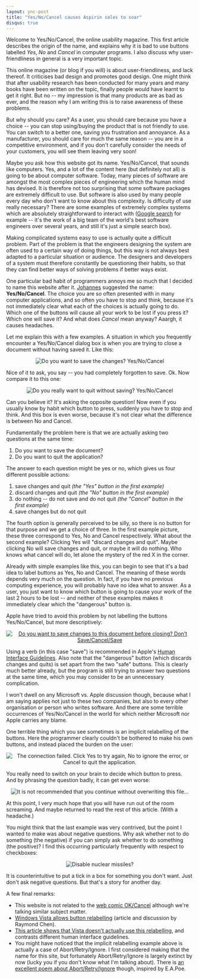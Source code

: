```yaml
---
layout: ync-post
title: "Yes/No/Cancel causes Aspirin sales to soar"
disqus: true
---
```


Welcome to Yes/No/Cancel, the online usability magazine. This first article describes the origin of
the name, and explains why it is bad to use buttons labelled *Yes*, *No* and *Cancel* in computer
programs. I also discuss why user-friendliness in general is a very important topic.

This online
magazine (or blog if you will) is about user-friendliness, and lack thereof. It criticises bad
design and promotes good design. One might think that after usability research has been conducted
for many years and many books have been written on the topic, finally people would have learnt to
get it right. But no -- my impression is that many products are as bad as ever, and the reason why I
am writing this is to raise awareness of these problems.

But why should you care? As a user, you
should care because you have a choice -- you can stop using/buying the product that is not friendly
to use. You can switch to a better one, saving you frustration and annoyance. As a manufacturer, you
should care for much the same reason -- you are in a competitive environment, and if you don't
carefully consider the needs of your customers, you will see them leaving very soon!

Maybe you ask
how this website got its name. Yes/No/Cancel, that sounds like computers. Yes, and a lot of the
content here (but definitely not all) is going to be about computer software. Today, many pieces of
software are amongst the most complex pieces of engineering which the human mind has devised. It is
therefore not too surprising that some software packages are extremely difficult to use. But
software is also used by many people every day who don't want to know about this complexity. Is
difficulty of use really necessary? There are some examples of extremely complex systems which are
absolutely straightforward to interact with ([Google search](http://www.google.com) for example --
it's the work of a big team of the world's best software engineers over several years, and still
it's just a simple search box).

Making complicated systems easy to use is actually quite a
difficult problem. Part of the problem is that the engineers designing the system are often used to
a certain way of doing things, but this way is not always best adapted to a particular situation or
audience. The designers and developers of a system must therefore constantly be questioning their
habits, so that they can find better ways of solving problems if better ways exist.

One particular
bad habit of programmers annoys me so much that I decided to name this website after it.
[Johannes](http://www.jhauser.de/) suggested the name: **Yes/No/Cancel**. The choice you are so
often presented with in many computer applications, and so often you have to stop and think, because
it's not immediately clear what each of the choices is actually going to do. Which one of the
buttons will cause all your work to be lost if you press it? Which one will save it? And what does
*Cancel* mean anyway? Aaargh, it causes headaches.

Let me explain this with a few examples. A
situation in which you frequently encounter a Yes/No/Cancel dialog box is when you are trying to
close a document without having saved it. Like
this:

<p style="text-align:
center"><img src="/2007/07/yesnocancel1-en.png" alt="Do you want to save the changes?
Yes/No/Cancel" /></p>

Nice of it to ask, you say -- you had completely forgotten to save. Ok. Now
compare it to this one:

<p style="text-align:
center"><img src="/2007/07/yesnocancel2-en.png" alt="Do you really want to quit without
saving? Yes/No/Cancel" /></p>

Can you believe it? It's asking the opposite question! Now even if you
usually know by habit which button to press, suddenly you have to stop and think. And this box is
even worse, because it's not clear what the difference is between No and Cancel.

Fundamentally the problem here is that we are actually asking two questions at the same time:

1. Do you want to save the document?
2. Do you want to quit the application?

The answer to each question might be yes or no, which gives us four different possible actions:

1. save changes and quit *(the "Yes" button in the first example)*
2. discard changes and quit *(the "No" button in the first example)*
3. do nothing -- do not save and do not quit *(the "Cancel" button in the first example)*
4. save changes but do not quit

The fourth option is generally perceived
to be silly, so there is no button for that purpose and we get a choice of three. In the first
example picture, these three correspond to Yes, No and Cancel respectively. What about the second
example? Clicking Yes will "discard changes and quit". Maybe clicking No will save changes and quit,
or maybe it will do nothing. Who knows what cancel will do, let alone the mystery of the red X in
the corner.

Already with simple examples like this, you can begin to see that it's a bad idea to
label buttons as Yes, No and Cancel. The meaning of these words depends very much on the question.
In fact, if you have no previous computing experience, you will probably have no idea what to
answer. As a user, you just want to know which button is going to cause your work of the last 2
hours to be lost -- and neither of these examples makes it immediately clear which the "dangerous"
button is.

Apple have tried to avoid this problem by not labelling the buttons Yes/No/Cancel, but
more descriptively:

<p
align="center"><a href="/2007/07/yesnocancel3-en.png" title="Do you want to save changes to
this document before closing? Don’t
Save/Cancel/Save"><img src="/2007/07/yesnocancel3-en.png" alt="Do you want to save changes to
this document before closing? Don’t Save/Cancel/Save" /></a></p>

Using a verb (in this case "save") is recommended in Apple's
[Human Interface Guidelines](http://developer.apple.com/documentation/UserExperience/Conceptual/OSXHIGuidelines/).
Also note that the "dangerous" button (which discards changes and quits) is set apart from the two
"safe" buttons. This is clearly much better already, but the program is still trying to answer two
questions at the same time, which you may consider to be an unnecessary complication.</p>

I won't dwell
on any Microsoft vs. Apple discussion though, because what I am saying applies not just to these two
companies, but also to every other organisation or person who writes software. And there are some
terrible occurrences of Yes/No/Cancel in the world for which neither Microsoft nor Apple carries any
blame.

One terrible thing which you see sometimes is an implicit relabelling of the buttons. Here
the programmer clearly couldn't be bothered to make his own buttons, and instead placed the burden
on the user:

<p style="text-align:
center"><img src="/2007/07/yesnocancel4-en.png" alt="The connection failed. Click Yes to try
again, No to ignore the error, or Cancel to quit the application." /></p>

You really need to switch
on your brain to decide which button to press. And by phrasing the question badly, it can get even
worse:

<p style="text-align:
center"><img src="/2007/07/yesnocancel5-en.png" alt="It is not recommended that you continue
without overwriting this file…" /></p>

At this point, I very much hope that you will have run out
of the room screaming. And maybe returned to read the rest of this article. (With a headache.)

You might think that the last example was very contrived, but the point I wanted to make was about
negative questions. Why ask whether not to do something (the negative) if you can simply ask whether
to do something (the positive)? I find this occurring particularly frequently with respect to
checkboxes:

<p style="text-align:
center"><img src="/2007/07/yesnocancel6-en.png" alt="Disable nuclear missiles?" /></p>

It is counterintuitive to put a tick in a box for something you don't want. Just don't ask negative
questions. But that's a story for another day.

A few final remarks:

* This website is not related to the
  [web comic OK/Cancel](http://www.ok-cancel.com/) although we're talking similar subject
  matter.
* [Windows Vista allows button relabelling](http://blogs.msdn.com/oldnewthing/archive/2006/09/11/749489.aspx)
  (article and discussion by Raymond Chen).
* [This article shows that Vista doesn't actually use this relabelling](http://www.user-interface.org/2005/12/23/dialog-boxes/),
  and contrasts different human interface guidelines.
* You might have noticed that the implicit relabelling example above is actually
  a case of Abort/Retry/Ignore. I first considered making that the name for this site, but fortunately
  Abort/Retry/Ignore is largely extinct by now (lucky you if you don't know what I'm talking about).
  There is
  [an excellent poem about Abort/Retry/Ignore](http://www.annoyances.org/exec/show/article09-122)
  though, inspired by E.A.Poe.
